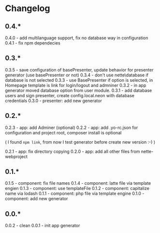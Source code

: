 # Changelog

## 0.4.*

0.4.0 - add multilanguage support, fix no database way in configuration
0.4.1 - fix npm dependecies


## 0.3.*

0.3.5 - save configuration of basePresenter, update behavior for presenter generator (use basePresenter or not)
0.3.4 - don't use nette\database if database is not selected
0.3.3 - use BasePresenter if option is selected, in Homepage template is link for login/logout and admniner
0.3.2 - in app generator moved database option from user module.
0.3.1 - add database users and sign presenter, create config.local.neon with database credentials
0.3.0 - presenter: add new generator

## 0.2.*

0.2.3 - app: add Adminer (optional)
0.2.2 - app: add .yo-rc.json for configuration and project root, composer install is optional

( I found `npm link`, from now I test generator before create new version :-) )

0.2.1 - app: fix directory copying
0.2.0 - app: add all other files from nette-webproject

## 0.1.*

0.1.5 - component: fix file names
0.1.4 - component: latte file via template engien
0.1.3 - component: use templateFile
0.1.2 - component: capitalize name via lodash
0.1.1 - component: php file via template engine
0.1.0 - component: add new generator

## 0.0.*

0.0.2 - clean
0.0.1 - init app generator
